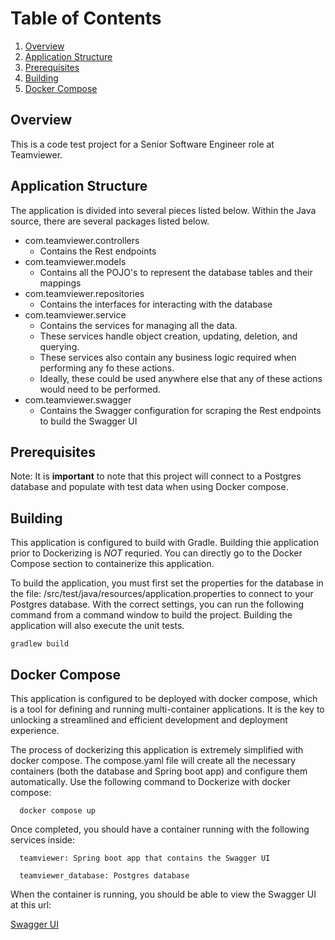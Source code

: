 # Table of Contents

1. [Overview](#overview)
2. [Application Structure](#application-structure)
3. [Prerequisites](#prerequisites)
4. [Building](#building)
5. [Docker Compose](#docker-compose)

## Overview

This is a code test project for a Senior Software Engineer role at Teamviewer.

## Application Structure

The application is divided into several pieces listed below. Within the Java source, there are several packages listed
below.

* com.teamviewer.controllers
    * Contains the Rest endpoints
* com.teamviewer.models
    * Contains all the POJO's to represent the database tables and their mappings
* com.teamviewer.repositories
    * Contains the interfaces for interacting with the database
* com.teamviewer.service
    * Contains the services for managing all the data.
    * These services handle object creation, updating, deletion, and querying.
    * These services also contain any business logic required when performing any fo these actions.
    * Ideally, these could be used anywhere else that any of these actions would need to be performed.
* com.teamviewer.swagger
    * Contains the Swagger configuration for scraping the Rest endpoints to build the Swagger UI

## Prerequisites

Note: It is **important** to note that this project will connect to a Postgres database and populate with test
data when using Docker compose.

## Building

This application is configured to build with Gradle. Building thie application prior to Dockerizing is *NOT*
requried. You can directly go to the Docker Compose section to containerize this application. 

To build the application, you must first set the properties for the database in the file: /src/test/java/resources/application.properties
to connect to your Postgres database. With the correct settings, you can run the following command from a command window to build the project. Building 
the application will also execute the unit tests.

    gradlew build

## Docker Compose

This application is configured to be deployed with docker compose, which is a tool for defining and running
multi-container applications. It is the key to unlocking a streamlined and efficient development and deployment
experience.

The process of dockerizing this application is extremely simplified with docker compose. The compose.yaml file will
create all the necessary containers (both the database and Spring boot app) and configure them automatically. Use the
following command to Dockerize with docker compose:

      docker compose up

Once completed, you should have a container running with the following services inside:

      teamviewer: Spring boot app that contains the Swagger UI

      teamviewer_database: Postgres database

When the container is running, you should be able to view the Swagger UI at this
url:

[Swagger UI](http://localhost:8080/swagger-ui.html)


